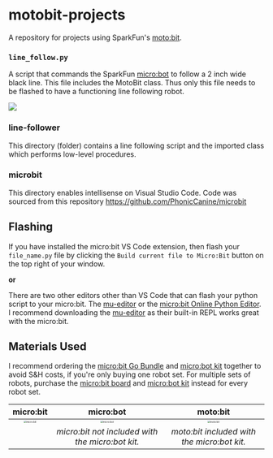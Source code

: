 # motobit-projects

A repository for projects using SparkFun's [moto:bit](https://www.sparkfun.com/products/15713).

### `line_follow.py`

A script that commands the SparkFun [micro:bot](https://www.sparkfun.com/products/16275) to follow a 2 inch wide black line. This file includes the MotoBit class. Thus only this file needs to be flashed to have a functioning line following robot.

<img src="media/line-follower.gif">

### line-follower

This directory (folder) contains a line following script and the imported class which performs low-level procedures.

### microbit

This directory enables intellisense on Visual Studio Code. Code was sourced from this repository https://github.com/PhonicCanine/microbit

## Flashing

If you have installed the micro:bit VS Code extension, then flash your `file_name.py` file by clicking the `Build current file to Micro:Bit` button on the top right of your window.

**or**

There are two other editors other than VS Code that can flash your python script to your micro:bit. The [mu-editor](https://codewith.mu/en/tutorials/1.0/microbit) or the [micro:bit Online Python Editor](https://python.microbit.org/v/2.0). I recommend downloading the [mu-editor](https://codewith.mu/en/tutorials/1.0/microbit) as their built-in REPL works great with the micro:bit.

## Materials Used

I recommend ordering the [micro:bit Go Bundle](https://www.sparkfun.com/products/14336) and [micro:bot kit](https://www.sparkfun.com/products/16275) together to avoid S&H costs, if you're only buying one robot set. For multiple sets of robots, purchase the [micro:bit board](https://www.sparkfun.com/products/14208) and [micro:bot kit](https://www.sparkfun.com/products/16275) instead for every robot set.

| micro:bit | micro:bot | moto:bit |
| :-: | :-: | :-: |
| <img src="https://cdn.sparkfun.com//assets/parts/1/2/1/4/8/13988-01.jpg" alt="micro:bit" style="zoom: 30%;"> | <img src="https://cdn.sparkfun.com//assets/parts/1/4/9/5/6/SparkFun_micro-bot_kit_-_v2.0-02.jpg" alt="micro:bot" style="zoom: 30%;"> | <img src="https://cdn.sparkfun.com//assets/parts/1/4/2/9/6/15713-SparkFun_moto-bit_-_micro-bit_Carrier_Board__Qwiic_-01a.jpg" alt="moto:bit" style="zoom: 30%;"> |
| | *micro:bit not included with the micro:bot kit.* | *moto:bit included with the micro:bot kit.* |
